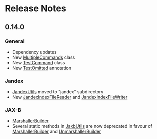 # Release Notes

## 0.14.0

### General
- Dependency updates
- New [MultipleCommands](src/main/java/org/fuin/utils4j/MultipleCommands.java) class
- New [TestCommand](src/main/java/org/fuin/utils4j/TestCommand.java) class
- New [TestOmitted](src/main/java/org/fuin/utils4j/TestOmitted.java) annotation

### Jandex
- [JandexUtils](src/main/java/org/fuin/utils4j/jandex/JandexUtils.java) moved to "jandex" subdirectory
- New [JandexIndexFileReader](src/main/java/org/fuin/utils4j/jandex/JandexIndexFileReader.java) and [JandexIndexFileWriter](src/main/java/org/fuin/utils4j/jandex/JandexIndexWriter.java)

### JAX-B
- [MarshallerBuilder](src/main/java/org/fuin/utils4j/jaxb/MarshallerBuilder.java) 
- Several static methods in [JaxbUtils](src/main/java/org/fuin/utils4j/jaxb/JaxbUtils.java) are now deprecated in favour of [MarshallerBuilder](src/main/java/org/fuin/utils4j/jaxb/MarshallerBuilder.java) and [UnmarshallerBuilder](src/main/java/org/fuin/utils4j/jaxb/UnmarshallerBuilder.java) 
